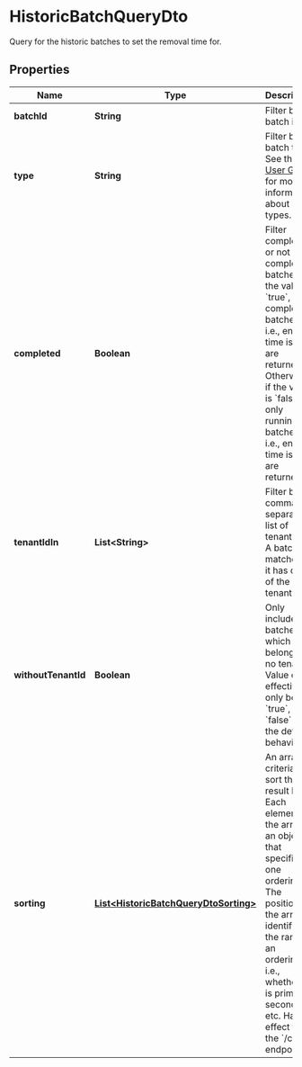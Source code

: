 

# HistoricBatchQueryDto

Query for the historic batches to set the removal time for.

## Properties

Name | Type | Description | Notes
------------ | ------------- | ------------- | -------------
**batchId** | **String** | Filter by batch id. |  [optional]
**type** | **String** | Filter by batch type. See the [User Guide](https://docs.camunda.org/manual/7.16/user-guide/process-engine/batch/#creating-a-batch) for more information about batch types. |  [optional]
**completed** | **Boolean** |  Filter completed or not completed batches. If the value is &#x60;true&#x60;, only completed batches, i.e., end time is set, are returned. Otherwise, if the value is &#x60;false&#x60;, only running batches, i.e., end time is null, are returned. |  [optional]
**tenantIdIn** | **List&lt;String&gt;** | Filter by a comma-separated list of tenant ids. A batch matches if it has one of the given tenant ids. |  [optional]
**withoutTenantId** | **Boolean** | Only include batches which belong to no tenant. Value can effectively only be &#x60;true&#x60;, as &#x60;false&#x60; is the default behavior. |  [optional]
**sorting** | [**List&lt;HistoricBatchQueryDtoSorting&gt;**](HistoricBatchQueryDtoSorting.md) | An array of criteria to sort the result by. Each element of the array is                        an object that specifies one ordering. The position in the array                        identifies the rank of an ordering, i.e., whether it is primary, secondary,                        etc. Has no effect for the &#x60;/count&#x60; endpoint |  [optional]



